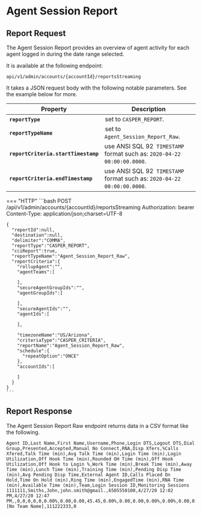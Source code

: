 # Agent Session Report

## Report Request

The Agent Session Report provides an overview of agent activity for each agent logged in during the date range selected.

It is available at the following endpoint:

`api/v1/admin/accounts/{accountId}/reportsStreaming`

It takes a JSON request body with the following notable parameters. See the example below for more.

| Property | Description |
|-|-|
| **`reportType`** | set to `CASPER_REPORT`. |
| **`reportTypeName`** | set to `Agent_Session_Report_Raw`. |
| **`reportCriteria.startTimestamp`** | use ANSI SQL 92` TIMESTAMP` format such as: `2020-04-22 00:00:00.0000`. |
| **`reportCriteria.endTimestamp`** | use ANSI SQL 92` TIMESTAMP` format such as: `2020-04-22 00:00:00.0000`. |

=== "HTTP"
    ```bash
    POST /api/v1/admin/accounts/{accountId}/reportsStreaming
    Authorization: bearer <myAccessToken>
    Content-Type: application/json;charset=UTF-8

    {
      "reportId":null,
      "destination":null,
      "delimiter":"COMMA",
      "reportType":"CASPER_REPORT",
      "cciReport":true,
      "reportTypeName":"Agent_Session_Report_Raw",
      "reportCriteria":{
        "rollupAgent":"",
        "agentTeams":[

        ],
        "secureAgentGroupIds":"",
        "agentGroupIds":[

        ],
        "secureAgentIds":"",
        "agentIds":[

        ],

        "timezoneName":"US/Arizona",
        "criteriaType":"CASPER_CRITERIA",
        "reportName":"Agent_Session_Report_Raw",
        "schedule":{
          "repeatOption":"ONCE"
        },
        "accountIds":[

        ]
      }
    }
    ```

## Report Response

The Agent Session Report Raw endpoint returns data in a CSV format like the following.

```csv
Agent ID,Last Name,First Name,Username,Phone,Login DTS,Logout DTS,Dial Group,Presented,Accepted,Manual No Connect,RNA,Disp Xfers,%Calls Xfered,Talk Time (min),Avg Talk Time (min),Login Time (min),Login Utilization,Off Hook Time (min),Rounded OH Time (min),Off Hook Utilization,Off Hook to Login %,Work Time (min),Break Time (min),Away Time (min),Lunch Time (min),Training Time (min),Pending Disp Time (min),Avg Pending Disp Time,External Agent ID,Calls Placed On Hold,Time On Hold (min),Ring Time (min),EngagedTime (min),RNA Time (min),Available Time (min),Team,Login Session ID,Monitoring Sessions
1111111,Smiths,John,john.smith@gmail.,6505550100,4/27/20 12:02 PM,4/27/20 12:47 PM,,0,0,0,0,0,0.00%,0.00,0.00,45.45,0.00%,0.00,0.00,0.00%,0.00%,0.00,0.00,0.00,0.00,0.00,0.00,0.00,,0,0.00,0.00,0.00,0.00,0.00,[No Team Name],111222333,0
```